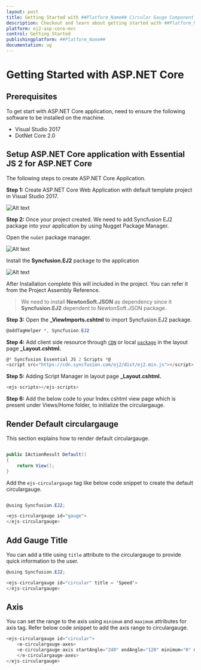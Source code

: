 ```yaml
---
layout: post
title: Getting Started with ##Platform_Name## Circular Gauge Component
description: Checkout and learn about getting started with ##Platform_Name## Circular Gauge component of Syncfusion, and more details.
platform: ej2-asp-core-mvc
control: Getting Started
publishingplatform: ##Platform_Name##
documentation: ug
---
```


# Getting Started with ASP.NET Core

## Prerequisites

To get start with ASP.NET Core application, need to ensure the following software to be installed on the machine.
* Visual Studio 2017
* DotNet Core 2.0

## Setup ASP.NET Core application with Essential JS 2 for ASP.NET Core

The following steps to create ASP.NET Core Application.

**Step 1:** Create ASP.NET Core Web Application with default template project in Visual Studio 2017.

![Alt text](./images/default-template.png)

**Step 2:** Once your project created. We need to add Syncfusion EJ2 package into your application by using Nugget Package Manager.

Open the `nuGet` package manager.

![Alt text](./images/solution-Explorer.png)

Install the **Syncfusion.EJ2** package to the application

![Alt text](./images/nuget-demo.png)

After Installation complete this will included in the project. You can refer it from the Project Assembly Reference.

> We need to install **NewtonSoft.JSON** as dependency since it **Syncfusion.EJ2** dependent to NewtonSoft.JSON package.

**Step 3:** Open the **_ViewImports.cshtml** to import Syncfusion.EJ2 package.

```cs
@addTagHelper *, Syncfusion.EJ2
```

**Step 4:** Add client side resource through [`CDN`](http://ej2.syncfusion.com/15.4.23/documentation/base/deployment.html?lang=typescript#cdn) or local [`package`](https://www.npmjs.com/package/@syncfusion/ej2) in the layout page **_Layout.cshtml.**

```cs
@* Syncfusion Essential JS 2 Scripts *@
<script src="https://cdn.syncfusion.com/ej2/dist/ej2.min.js"></script>
```

**Step 5:** Adding Script Manager in layout page **_Layout.cshtml.**

```cs
<ejs-scripts></ejs-scripts>
```

**Step 6:** Add the below code to your Index.cshtml view page which is present under Views/Home folder, to initialize the circulargauge.

## Render Default circulargauge

This section explains how to render default circulargauge.

```cs

public IActionResult Default()
{
    return View();
}

```

Add the `ejs-circulargauge` tag like below code snippet to create the default circulargauge.

```cs

@using Syncfusion.EJ2;

<ejs-circulargauge id="gauge">
</ejs-circulargauge>

```

## Add Gauge Title

You can add a title using `title` attribute to the circulargauge to provide quick information to the user.

```cs
@using Syncfusion.EJ2;

<ejs-circulargauge id="circular" title = 'Speed'>
</ejs-circulargauge>
```

## Axis

You can set the range to the axis using `minimum` and `maximum` attributes for axis tag.
Refer below code snippet to add the axis range to circulargauge.

```cs
<ejs-circulargauge id="circular">
    <e-circulargauge-axes>
    <e-circulargauge-axis startAngle="240" endAngle="120" minimum="0" maximum="120" radius="90%"></e-circulargauge-axis>
    </e-circulargauge-axes>
</ejs-circulargauge>
```